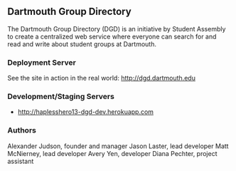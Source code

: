 ## Dartmouth Group Directory
The Dartmouth Group Directory (DGD) is an initiative by Student Assembly to create a centralized web service where everyone can search for and read and write about student groups at Dartmouth.

### Deployment Server
See the site in action in the real world:
<http://dgd.dartmouth.edu>

### Development/Staging Servers
* <http://haplesshero13-dgd-dev.herokuapp.com>

### Authors
Alexander Judson, founder and manager
Jason Laster, lead developer
Matt McNierney, lead developer
Avery Yen, developer
Diana Pechter, project assistant